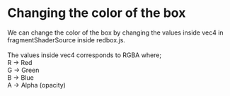 # Changing the color of the box

We can change the color of the box by changing the values inside vec4 in fragmentShaderSource inside redbox.js. <br />
<br />
The values inside vec4 corresponds to RGBA where; <br />
R -> Red <br />
G -> Green <br />
B -> Blue <br />
A -> Alpha (opacity)